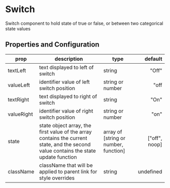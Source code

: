 # Switch

Switch component to hold state of true or false, or between two categorical state values

## Properties and Configuration

| prop       | description                                                                                                                          | type                                  |       default |
| ---------- | ------------------------------------------------------------------------------------------------------------------------------------ | ------------------------------------- | ------------: |
| textLeft   | text displayed to left of switch                                                                                                     | string                                |         "Off" |
| valueLeft  | identifier value of left switch position                                                                                             | string or number                      |          "off |
| textRight  | text displayed to right of switch                                                                                                    | string                                |          "On" |
| valueRight | identifier value of right switch position                                                                                            | string or number                      |          "on" |
| state      | state object array, the first value of the array contains the current state, and the second value contains the state update function | array of [string or number, function] | ["off", noop] |
| className  | className that will be applied to parent link for style overrides                                                                    | string                                |     undefined |
